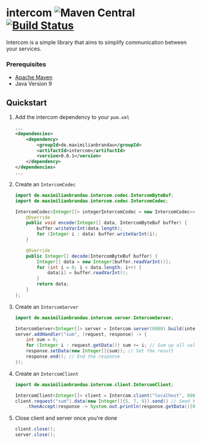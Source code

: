 # intercom ![Maven Central](https://img.shields.io/maven-central/v/de.maximilianbrandau/intercom.svg) [![Build Status](https://img.shields.io/travis/mbrandau/intercom.svg)](https://travis-ci.org/mbrandau/intercom)

Intercom is a simple library that aims to simplify communication between your services.

### Prerequisites

- [Apache Maven](https://maven.apache.org/)
- Java Version 9

## Quickstart

1. Add the intercom dependency to your `pom.xml`
    ```xml
    ...
    <dependencies>
        <dependency>
            <groupId>de.maximilianbrandau</groupId>
            <artifactId>intercom</artifactId>
            <version>0.0.1</version>
        </dependency>
    </dependencies>
    ...
    ```

2. Create an `IntercomCodec`
    ```java
    import de.maximilianbrandau.intercom.codec.IntercomByteBuf;
    import de.maximilianbrandau.intercom.codec.IntercomCodec;
    ```
    ```java
    IntercomCodec<Integer[]> integerIntercomCodec = new IntercomCodec<>() {
        @Override
        public void encode(Integer[] data, IntercomByteBuf buffer) {
            buffer.writeVarInt(data.length);
            for (Integer i : data) buffer.writeVarInt(i);
        }
    
        @Override
        public Integer[] decode(IntercomByteBuf buffer) {
            Integer[] data = new Integer[buffer.readVarInt()];
            for (int i = 0; i < data.length; i++) {
                data[i] = buffer.readVarInt();
            }
            return data;
        }
    };
    ```

3. Create an `IntercomServer`
    ```java
    import de.maximilianbrandau.intercom.server.IntercomServer;
    ```
    ```java
    IntercomServer<Integer[]> server = Intercom.server(8080).build(integerIntercomCodec); // Start the server with your codec
    server.addHandler("sum", (request, response) -> {
        int sum = 0;
        for (Integer i : request.getData()) sum += i; // Sum up all values in the integer array
        response.setData(new Integer[]{sum}); // Set the result
        response.end(); // End the response
    });
    ```

4. Create an `IntercomClient`
    ```java
    import de.maximilianbrandau.intercom.client.IntercomClient;
    ```
    ```java
    IntercomClient<Integer[]> client = Intercom.client("localhost", 8080).build(integerIntercomCodec);
    client.request("sum").data(new Integer[]{5, 7, 9}).send() // Send the request
        .thenAccept(response -> System.out.println(response.getData()[0])).get(); // Print the response
    ```

5. Close client and server once you're done
    ```java
    client.close();
    server.close();
    ```